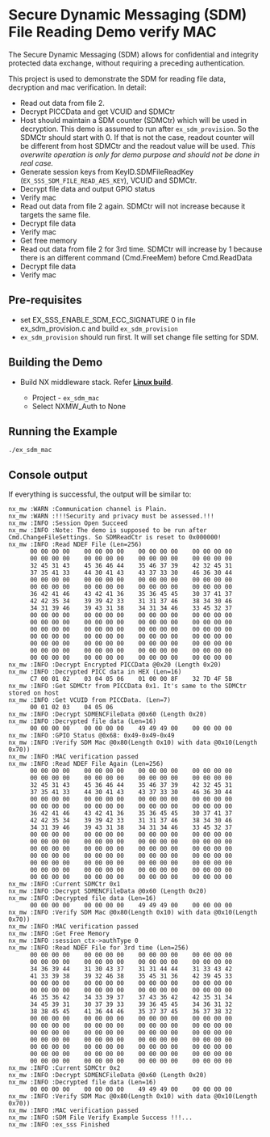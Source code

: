 # Secure Dynamic Messaging (SDM) File Reading Demo verify MAC

The Secure Dynamic Messaging (SDM) allows for confidential and integrity
protected data exchange, without requiring a preceding authentication.

This project is used to demonstrate the SDM for reading file data, decryption and mac verification. In detail:

- Read out data from file 2.
- Decrypt PICCData and get VCUID and SDMCtr
- Host should maintain a SDM counter (SDMCtr) which will be used
  in decryption. This demo is assumed to run after
  `ex_sdm_provision`. So the SDMCtr should start with 0. If that
  is not the case, readout counter will be different from host
  SDMCtr and the readout value will be used. *This overwrite
  operation is only for demo purpose and should not be done in
  real case.*
- Generate session keys from KeyID.SDMFileReadKey
  (`EX_SSS_SDM_FILE_READ_AES_KEY`), VCUID and SDMCtr.
- Decrypt file data and output GPIO status
- Verify mac
- Read out data from file 2 again. SDMCtr will not increase
  because it targets the same file.
- Decrypt file data
- Verify mac
- Get free memory
- Read out data from file 2 for 3rd time. SDMCtr will increase by
  1 because there is an different command (Cmd.FreeMem) before
  Cmd.ReadData
- Decrypt file data
- Verify mac

## Pre-requisites

- set EX_SSS_ENABLE_SDM_ECC_SIGNATURE 0 in file ex_sdm_provision.c and build `ex_sdm_provision`
- `ex_sdm_provision` should run first. It will set change file setting for SDM.


## Building the Demo

- Build NX middleware stack. Refer [**Linux build**](../../../../doc/linux/readme.md).

  - Project - `ex_sdm_mac`
  - Select NXMW_Auth to None


## Running the Example

```
./ex_sdm_mac
```


## Console output

If everything is successful, the output will be similar to:
```
nx_mw :WARN :Communication channel is Plain.
nx_mw :WARN :!!!Security and privacy must be assessed.!!!
nx_mw :INFO :Session Open Succeed
nx_mw :INFO :Note: The demo is supposed to be run after Cmd.ChangeFileSettings. So SDMReadCtr is reset to 0x000000!
nx_mw :INFO :Read NDEF File (Len=256)
      00 00 00 00    00 00 00 00    00 00 00 00    00 00 00 00
      00 00 00 00    00 00 00 00    00 00 00 00    00 00 00 00
      32 45 31 43    45 36 46 44    35 46 37 39    42 32 45 31
      37 35 41 33    44 30 41 43    43 37 33 30    46 36 30 44
      00 00 00 00    00 00 00 00    00 00 00 00    00 00 00 00
      00 00 00 00    00 00 00 00    00 00 00 00    00 00 00 00
      36 42 41 46    43 42 41 36    35 36 45 45    30 37 41 37
      42 42 35 34    39 39 42 33    31 31 37 46    38 34 30 46
      34 31 39 46    39 43 31 38    34 31 34 46    33 45 32 37
      00 00 00 00    00 00 00 00    00 00 00 00    00 00 00 00
      00 00 00 00    00 00 00 00    00 00 00 00    00 00 00 00
      00 00 00 00    00 00 00 00    00 00 00 00    00 00 00 00
      00 00 00 00    00 00 00 00    00 00 00 00    00 00 00 00
      00 00 00 00    00 00 00 00    00 00 00 00    00 00 00 00
      00 00 00 00    00 00 00 00    00 00 00 00    00 00 00 00
      00 00 00 00    00 00 00 00    00 00 00 00    00 00 00 00
nx_mw :INFO :Decrypt Encrypted PICCData @0x20 (Length 0x20)
nx_mw :INFO :Decrypted PICC data in HEX (Len=16)
      C7 00 01 02    03 04 05 06    01 00 00 8F    32 7D 4F 5B
nx_mw :INFO :Get SDMCtr from PICCData 0x1. It's same to the SDMCtr stored on host
nx_mw :INFO :Get VCUID from PICCData. (Len=7)
      00 01 02 03    04 05 06
nx_mw :INFO :Decrypt SDMENCFileData @0x60 (Length 0x20)
nx_mw :INFO :Decrypted file data (Len=16)
      00 00 00 00    00 00 00 00    49 49 49 00    00 00 00 00
nx_mw :INFO :GPIO Status @0x68: 0x49-0x49-0x49
nx_mw :INFO :Verify SDM Mac @0x80(Length 0x10) with data @0x10(Length 0x70))
nx_mw :INFO :MAC verification passed
nx_mw :INFO :Read NDEF File Again (Len=256)
      00 00 00 00    00 00 00 00    00 00 00 00    00 00 00 00
      00 00 00 00    00 00 00 00    00 00 00 00    00 00 00 00
      32 45 31 43    45 36 46 44    35 46 37 39    42 32 45 31
      37 35 41 33    44 30 41 43    43 37 33 30    46 36 30 44
      00 00 00 00    00 00 00 00    00 00 00 00    00 00 00 00
      00 00 00 00    00 00 00 00    00 00 00 00    00 00 00 00
      36 42 41 46    43 42 41 36    35 36 45 45    30 37 41 37
      42 42 35 34    39 39 42 33    31 31 37 46    38 34 30 46
      34 31 39 46    39 43 31 38    34 31 34 46    33 45 32 37
      00 00 00 00    00 00 00 00    00 00 00 00    00 00 00 00
      00 00 00 00    00 00 00 00    00 00 00 00    00 00 00 00
      00 00 00 00    00 00 00 00    00 00 00 00    00 00 00 00
      00 00 00 00    00 00 00 00    00 00 00 00    00 00 00 00
      00 00 00 00    00 00 00 00    00 00 00 00    00 00 00 00
      00 00 00 00    00 00 00 00    00 00 00 00    00 00 00 00
      00 00 00 00    00 00 00 00    00 00 00 00    00 00 00 00
nx_mw :INFO :Current SDMCtr 0x1
nx_mw :INFO :Decrypt SDMENCFileData @0x60 (Length 0x20)
nx_mw :INFO :Decrypted file data (Len=16)
      00 00 00 00    00 00 00 00    49 49 49 00    00 00 00 00
nx_mw :INFO :Verify SDM Mac @0x80(Length 0x10) with data @0x10(Length 0x70))
nx_mw :INFO :MAC verification passed
nx_mw :INFO :Get Free Memory
nx_mw :INFO :session_ctx->authType 0
nx_mw :INFO :Read NDEF File for 3rd time (Len=256)
      00 00 00 00    00 00 00 00    00 00 00 00    00 00 00 00
      00 00 00 00    00 00 00 00    00 00 00 00    00 00 00 00
      34 36 39 44    31 30 43 37    31 31 44 44    31 33 43 42
      41 33 39 38    39 32 46 38    35 45 31 36    42 39 45 33
      00 00 00 00    00 00 00 00    00 00 00 00    00 00 00 00
      00 00 00 00    00 00 00 00    00 00 00 00    00 00 00 00
      46 35 36 42    34 33 39 37    37 43 36 42    42 35 31 34
      34 45 39 31    30 37 39 33    39 36 45 45    34 36 31 32
      38 38 45 45    41 36 44 46    35 37 37 45    36 37 38 32
      00 00 00 00    00 00 00 00    00 00 00 00    00 00 00 00
      00 00 00 00    00 00 00 00    00 00 00 00    00 00 00 00
      00 00 00 00    00 00 00 00    00 00 00 00    00 00 00 00
      00 00 00 00    00 00 00 00    00 00 00 00    00 00 00 00
      00 00 00 00    00 00 00 00    00 00 00 00    00 00 00 00
      00 00 00 00    00 00 00 00    00 00 00 00    00 00 00 00
      00 00 00 00    00 00 00 00    00 00 00 00    00 00 00 00
nx_mw :INFO :Current SDMCtr 0x2
nx_mw :INFO :Decrypt SDMENCFileData @0x60 (Length 0x20)
nx_mw :INFO :Decrypted file data (Len=16)
      00 00 00 00    00 00 00 00    49 49 49 00    00 00 00 00
nx_mw :INFO :Verify SDM Mac @0x80(Length 0x10) with data @0x10(Length 0x70))
nx_mw :INFO :MAC verification passed
nx_mw :INFO :SDM File Verify Example Success !!!...
nx_mw :INFO :ex_sss Finished
```
